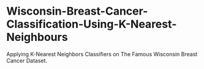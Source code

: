 # Wisconsin-Breast-Cancer-Classification-Using-K-Nearest-Neighbours
Applying K-Nearest Neighbors Classifiers on The Famous Wisconsin Breast Cancer Dataset.
